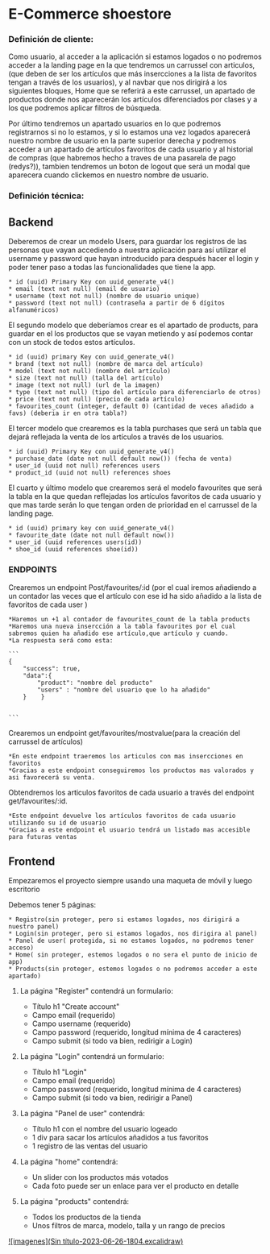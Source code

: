 
# E-Commerce shoestore


### Definición de cliente:

Como usuario, al acceder a la aplicación si estamos logados o no podremos acceder a la landing page en la que tendremos un carrussel con articulos, (que deben de ser los artículos que más insercciones a la lista de favoritos tengan a través de los usuarios), y al navbar que nos dirigirá a los siguientes bloques, Home que se referirá a este carrussel, un apartado de productos donde nos aparecerán los artículos diferenciados por clases y a los que podremos aplicar filtros de búsqueda.

Por último tendremos un apartado usuarios en lo que podremos registrarnos si no lo estamos, y si lo estamos una vez logados aparecerá nuestro nombre de usuario en la parte superior derecha y podremos acceder a un apartado de artículos favoritos de cada usuario y al historial de compras (que habremos hecho a traves de una pasarela de pago (redys?)), tambien tendremos un boton de logout que será un modal que aparecera cuando clickemos en nuestro nombre de usuario.

### Definición técnica:

## Backend

Deberemos de crear un modelo Users, para guardar los registros de las personas que vayan accediendo a nuestra aplicación para así utilizar el username y password que hayan introducido para después hacer el login y poder tener paso a todas las funcionalidades que tiene la app. 

    * id (uuid) Primary Key con uuid_generate_v4()
    * email (text not null) (email de usuario)
    * username (text not null) (nombre de usuario unique)
    * password (text not null) (contraseña a partir de 6 dígitos alfanuméricos)
    


El segundo modelo que deberíamos crear es el apartado de products, para guardar en el los productos que se vayan metiendo y así podemos contar con un stock de todos estos artículos.

    * id (uuid) primary Key con uuid_generate_v4()
    * brand (text not null) (nombre de marca del artículo)
    * model (text not null) (nombre del artículo)
    * size (text not null) (talla del artículo)
    * image (text not null) (url de la imagen)
    * type (text not null) (tipo del artículo para diferenciarlo de otros)
    * price (text not null) (precio de cada artículo)
    * favourites_count (integer, default 0) (cantidad de veces añadido a favs) (deberia ir en otra tabla?)

El tercer modelo que crearemos es la tabla purchases que será un tabla que dejará reflejada la venta de los artículos a través de los usuarios.

    * id (uuid) Primary Key con uuid_generate_v4()
    * purchase_date (date not null default now()) (fecha de venta)
    * user_id (uuid not null) references users
    * product_id (uuid not null) references shoes 

El cuarto y último modelo que crearemos será el modelo favourites que será la tabla en la que quedan reflejadas los artículos favoritos de cada usuario y que mas tarde serán lo que tengan orden de prioridad en el carrussel de la landing page.

    * id (uuid) primary key con uuid_generate_v4()
    * favourite_date (date not null default now())
    * user_id (uuid references users(id))
    * shoe_id (uuid references shoe(id))

### ENDPOINTS

Crearemos un endpoint Post/favourites/:id (por el cual iremos añadiendo a un contador las veces que el artículo con ese id ha sido añadido a la lista de favoritos de cada user )
    
    *Haremos un +1 al contador de favourites_count de la tabla products
    *Haremos una nueva insercción a la tabla favourites por el cual sabremos quien ha añadido ese artículo,que artículo y cuando.
    *La respuesta será como esta:

    ```
    {
        "success": true,
        "data":{
            "product": "nombre del producto"
            "users" : "nombre del usuario que lo ha añadido"
        }    }
    

    ```


Crearemos un endpoint get/favourites/mostvalue(para la creación del carrussel de artículos)

    *En este endpoint traeremos los articulos con mas insercciones en favoritos
    *Gracias a este endpoint conseguiremos los productos mas valorados y asi favorecerá su venta.
    
Obtendremos los articulos favoritos de cada usuario a través del endpoint get/favourites/:id.

    *Este endpoint devuelve los artículos favoritos de cada usuario utilizando su id de usuario
    *Gracias a este endpoint el usuario tendrá un listado mas accesible para futuras ventas

## Frontend

Empezaremos el proyecto siempre usando una maqueta de móvil y luego escritorio

Debemos tener 5 páginas:

    * Registro(sin proteger, pero si estamos logados, nos dirigirá a nuestro panel)
    * Login(sin proteger, pero si estamos logados, nos dirigira al panel)
    * Panel de user( protegida, si no estamos logados, no podremos tener acceso)
    * Home( sin proteger, estemos logados o no sera el punto de inicio de app)
    * Products(sin proteger, estemos logados o no podremos acceder a este apartado)


1. La página "Register" contendrá un formulario:

    * Título h1 "Create account"
    * Campo email (requerido)
    * Campo username (requerido)
    * Campo password (requerido, longitud mínima de 4 caracteres)
    * Campo submit (si todo va bien, redirigir a Login)

2. La página "Login" contendrá un formulario:

    * Título h1 "Login"
    * Campo email (requerido)
    * Campo password (requerido, longitud mínima de 4 caracteres)
    * Campo submit (si todo va bien, redirigir a Panel)
    
3. La página "Panel de user" contendrá:

    * Título h1 con el nombre del usuario logeado
    * 1 div para sacar los artículos añadidos a tus favoritos
    * 1 registro de las ventas del usuario

4. La página "home" contendrá:

    * Un slider con los productos más votados 
    * Cada foto puede ser un enlace para ver el producto en detalle

5. La página "products" contendrá:

    * Todos los productos de la tienda
    * Unos filtros de marca, modelo, talla y un rango de precios



[![imagenes](Sin título-2023-06-26-1804.excalidraw)](https://excalidraw.com/#json=7kdZKtQGH2haOsuNYp0Kh,ASCZtNcZajoxAWdg8NtZQg)
